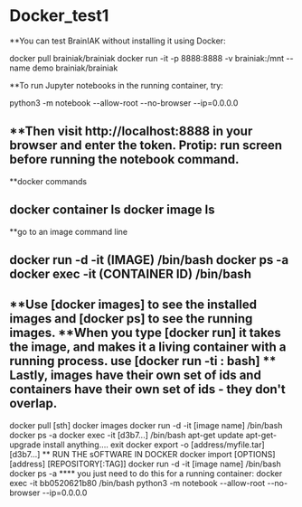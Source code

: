# Docker_test1

**You can test BrainIAK without installing it using Docker:

docker pull brainiak/brainiak
docker run -it -p 8888:8888 -v brainiak:/mnt --name demo brainiak/brainiak

**To run Jupyter notebooks in the running container, try:

python3 -m notebook --allow-root --no-browser --ip=0.0.0.0

**Then visit http://localhost:8888 in your browser and enter the token. Protip: run screen before running the notebook command.
-----------------------------------------------------------------------------
**docker commands 

docker container ls
docker image ls
-----------------------------------------------------------------------------
**go to an image command line 

docker run -d -it (IMAGE) /bin/bash
docker ps -a
docker exec -it (CONTAINER ID) /bin/bash
-----------------------------------------------------------------------------
**Use [docker images] to see the installed images and [docker ps] to see the running images. 
**When you type [docker run] it takes the image, and makes it a living container with a running process. use [docker run -ti <image>:<tag> bash]
** Lastly, images have their own set of ids and containers have their own set of ids - they don't overlap. 
----------------------------------------------------------------------------------------------------------
docker pull [sth]
docker images
docker run -d -it [image name] /bin/bash
docker ps -a
docker exec -it [d3b7...] /bin/bash
apt-get update
apt-get-upgrade
install anything....
exit
docker export -o [address/myfile.tar] [d3b7...]
** RUN THE sOFTWARE IN DOCKER
docker import [OPTIONS] [address] [REPOSITORY[:TAG]]
docker run -d -it [image name] /bin/bash
docker ps -a
**** you just need to do this for a running container:
docker exec -it bb0520621b80 /bin/bash
python3 -m notebook --allow-root --no-browser --ip=0.0.0.0
